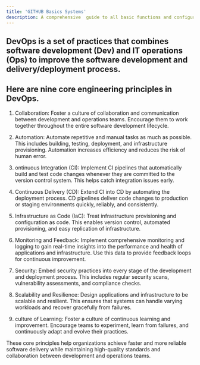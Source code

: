 ```yaml
---
title: 'GITHUB Basics Systems'
description: A comprehensive  guide to all basic functions and configurations related to publishing scholarly articles
---
```

 
 ## DevOps is a set of practices that combines software development (Dev) and IT operations (Ops) to improve the software development and delivery/deployment process. 
 ## Here are nine core engineering principles in DevOps.

1. Collaboration: Foster a culture of collaboration and communication between development and operations teams. Encourage them to work together throughout the entire software development lifecycle.

2. Automation: Automate repetitive and manual tasks as much as possible. This includes building, testing, deployment, and infrastructure provisioning. Automation increases efficiency and reduces the risk of human error.

3. ontinuous Integration (CI): Implement CI pipelines that automatically build and test code changes whenever they are committed to the version control system. This helps catch integration issues early.

4. Continuous Delivery (CD): Extend CI into CD by automating the deployment process. CD pipelines deliver code changes to production or staging environments quickly, reliably, and consistently.

5. Infrastructure as Code (IaC): Treat infrastructure provisioning and configuration as code. This enables version control, automated provisioning, and easy replication of infrastructure.

6. Monitoring and Feedback: Implement comprehensive monitoring and logging to gain real-time insights into the performance and health of applications and infrastructure. Use this data to provide feedback loops for continuous improvement.

7. Security: Embed security practices into every stage of the development and deployment process. This includes regular security scans, vulnerability assessments, and compliance checks.

8. Scalability and Resilience: Design applications and infrastructure to be scalable and resilient. This ensures that systems can handle varying workloads and recover gracefully from failures.

9. culture of Learning: Foster a culture of continuous learning and improvement. Encourage teams to experiment, learn from failures, and continuously adapt and evolve their practices.

These core principles help organizations achieve faster and more reliable software delivery while maintaining high-quality standards and collaboration between development and operations teams.
